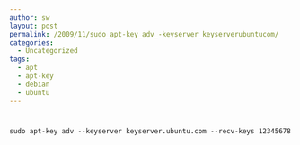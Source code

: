 ```yaml
---
author: sw
layout: post
permalink: /2009/11/sudo_apt-key_adv_-keyserver_keyserverubuntucom/
categories:
  - Uncategorized
tags:
  - apt
  - apt-key
  - debian
  - ubuntu
---
```

# 

`sudo apt-key adv --keyserver keyserver.ubuntu.com --recv-keys 12345678`